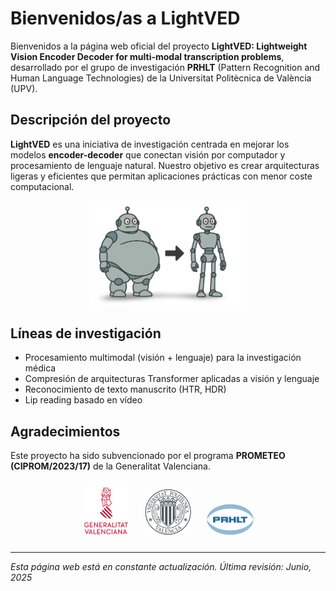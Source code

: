 # Bienvenidos/as a LightVED

Bienvenidos a la página web oficial del proyecto **LightVED: Lightweight Vision Encoder Decoder for multi-modal transcription problems**, desarrollado por el grupo de investigación **PRHLT** (Pattern Recognition and Human Language Technologies) de la Universitat Politècnica de València (UPV).

## Descripción del proyecto

**LightVED** es una iniciativa de investigación centrada en mejorar los modelos **encoder-decoder** que conectan visión por computador y procesamiento de lenguaje natural. Nuestro objetivo es crear arquitecturas ligeras y eficientes que permitan aplicaciones prácticas con menor coste computacional.

<p align="center">
    <img src="assets/images/robots.png" width="50%">
</p>

## Líneas de investigación

- Procesamiento multimodal (visión + lenguaje) para la investigación médica
- Compresión de arquitecturas Transformer aplicadas a visión y lenguaje
- Reconocimiento de texto manuscrito (HTR, HDR)
- Lip reading basado en vídeo

## Agradecimientos

Este proyecto ha sido subvencionado por el programa **PROMETEO (CIPROM/2023/17)** de la Generalitat Valenciana.

<p align="center">
    <img src="assets/images/gva.png" width="15%" style="margin: 10px;">
    <img src="assets/images/upv.png" width="15%" style="margin: 10px;">
    <img src="assets/images/prhlt.png" width="15%" style="margin: 10px;">
</p>

---

*Esta página web está en constante actualización. Última revisión: Junio, 2025*